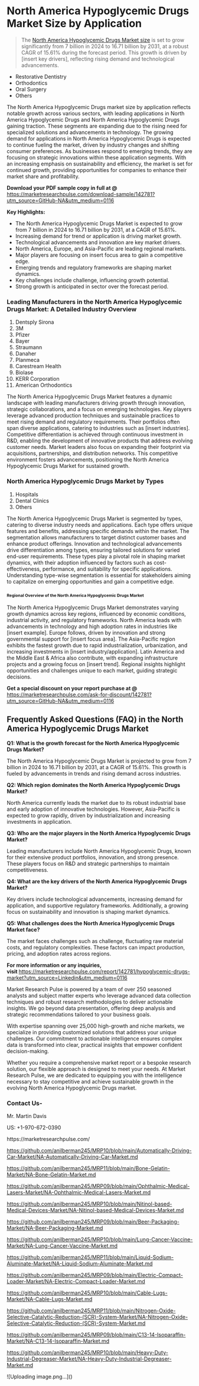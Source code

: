<h1>North America Hypoglycemic Drugs Market&nbsp;Size by Application</h1><blockquote><p>The <a href="https://marketresearchpulse.com/download-sample/142781?utm_source=GitHub-NA&amp;utm_medium=0116">North America Hypoglycemic Drugs Market size</a> is set to grow significantly from 7 billion in 2024 to 16.71 billion by 2031, at a robust CAGR of 15.61% during the forecast period. This growth is driven by [insert key drivers], reflecting rising demand and technological advancements.</p></blockquote><ul><li>Restorative Dentistry<li> Orthodontics<li> Oral Surgery<li> Others</li></ul><p>The North America Hypoglycemic Drugs market size by application reflects notable growth across various sectors, with leading applications in North America Hypoglycemic Drugs and North America Hypoglycemic Drugs gaining traction. These segments are expanding due to the rising need for specialized solutions and advancements in technology. The growing demand for applications in North America Hypoglycemic Drugs is expected to continue fueling the market, driven by industry changes and shifting consumer preferences. As businesses respond to emerging trends, they are focusing on strategic innovations within these application segments. With an increasing emphasis on sustainability and efficiency, the market is set for continued growth, providing opportunities for companies to enhance their market share and profitability.</p><p><strong>Download your PDF sample copy in full at @ </strong><a href="https://marketresearchpulse.com/download-sample/142781?utm_source=GitHub-NA&amp;utm_medium=0116">https://marketresearchpulse.com/download-sample/142781?utm_source=GitHub-NA&amp;utm_medium=0116</a></p><p><strong>Key Highlights: </strong></p><ul><li>The North America Hypoglycemic Drugs Market is expected to grow from 7 billion in 2024 to 16.71 billion by 2031, at a CAGR of 15.61%.</li><li>Increasing demand for trend or application is driving market growth.</li><li>Technological advancements and innovation are key market drivers.</li><li>North America, Europe, and Asia-Pacific are leading regional markets.</li><li>Major players are focusing on insert focus area to gain a competitive edge.</li><li>Emerging trends and regulatory frameworks are shaping market dynamics.</li><li>Key challenges include challenge, influencing growth potential.</li><li>Strong growth is anticipated in sector over the forecast period.</li></ul><h3>Leading Manufacturers in the North America Hypoglycemic Drugs Market: A Detailed Industry Overview</h3><ol><li>Dentsply Sirona</li><li>3M</li><li>Pfizer</li><li>Bayer</li><li>Straumann</li><li>Danaher</li><li>Planmeca</li><li>Carestream Health</li><li>Biolase</li><li>KERR Corporation</li><li>American Orthodontics</li></ol><div class="flex max-w-full flex-col flex-grow"><div class="min-h-8 text-message flex w-full flex-col items-end gap-2 whitespace-normal break-words [.text-message+&amp;]:mt-5" dir="auto" data-message-author-role="assistant" data-message-id="fd8432e4-4910-450d-b182-61b7bfb0a01f" data-message-model-slug="gpt-4o"><div class="flex w-full flex-col gap-1 empty:hidden first:pt-[3px]"><div class="markdown prose w-full break-words dark:prose-invert light"><p>The North America Hypoglycemic Drugs Market features a dynamic landscape with leading manufacturers driving growth through innovation, strategic collaborations, and a focus on emerging technologies. Key players leverage advanced production techniques and sustainable practices to meet rising demand and regulatory requirements. Their portfolios often span diverse applications, catering to industries such as [insert industries]. Competitive differentiation is achieved through continuous investment in R&amp;D, enabling the development of innovative products that address evolving customer needs. Market leaders also focus on expanding their footprint via acquisitions, partnerships, and distribution networks. This competitive environment fosters advancements, positioning the North America Hypoglycemic Drugs Market for sustained growth.</p></div></div></div></div><h3>North America Hypoglycemic Drugs Market by Types</h3><ol><li>Hospitals<li> Dental Clinics<li> Others</li></ol><div class="flex max-w-full flex-col flex-grow"><div class="min-h-8 text-message flex w-full flex-col items-end gap-2 whitespace-normal break-words [.text-message+&amp;]:mt-5" dir="auto" data-message-author-role="assistant" data-message-id="084470be-0bb7-4664-bddf-5156b4f41249" data-message-model-slug="gpt-4o-mini"><div class="flex w-full flex-col gap-1 empty:hidden first:pt-[3px]"><div class="markdown prose w-full break-words dark:prose-invert light"><p>The North America Hypoglycemic Drugs Market is segmented by types, catering to diverse industry needs and applications. Each type offers unique features and benefits, addressing specific demands within the market. The segmentation allows manufacturers to target distinct customer bases and enhance product offerings. Innovation and technological advancements drive differentiation among types, ensuring tailored solutions for varied end-user requirements. These types play a pivotal role in shaping market dynamics, with their adoption influenced by factors such as cost-effectiveness, performance, and suitability for specific applications. Understanding type-wise segmentation is essential for stakeholders aiming to capitalize on emerging opportunities and gain a competitive edge.</p></div></div></div></div><h3><span style="font-size: 11px;">Regional Overview of the North America Hypoglycemic Drugs Market</span></h3><div class="flex max-w-full flex-col flex-grow"><div class="min-h-8 text-message flex w-full flex-col items-end gap-2 whitespace-normal break-words [.text-message+&amp;]:mt-5" dir="auto" data-message-author-role="assistant" data-message-id="e9038762-ce64-4e30-91c9-9bd413514231" data-message-model-slug="gpt-4o-mini"><div class="flex w-full flex-col gap-1 empty:hidden first:pt-[3px]"><div class="markdown prose w-full break-words dark:prose-invert light"><p>The North America Hypoglycemic Drugs Market demonstrates varying growth dynamics across key regions, influenced by economic conditions, industrial activity, and regulatory frameworks. North America leads with advancements in technology and high adoption rates in industries like [insert example]. Europe follows, driven by innovation and strong governmental support for [insert focus area]. The Asia-Pacific region exhibits the fastest growth due to rapid industrialization, urbanization, and increasing investments in [insert industry/application]. Latin America and the Middle East &amp; Africa also contribute, with expanding infrastructure projects and a growing focus on [insert trend]. Regional insights highlight opportunities and challenges unique to each market, guiding strategic decisions.</p></div></div></div></div><p><strong>Get a special discount on your report purchase at @ </strong><a href="https://marketresearchpulse.com/ask-for-discount/142781?utm_source=GitHub-NA&amp;utm_medium=0116">https://marketresearchpulse.com/ask-for-discount/142781?utm_source=GitHub-NA&amp;utm_medium=0116</a></p><h2>Frequently Asked Questions (FAQ) in the North America Hypoglycemic Drugs Market</h2><p><strong>Q1: What is the growth forecast for the North America Hypoglycemic Drugs Market?</strong></p><p>The North America Hypoglycemic Drugs Market is projected to grow from 7 billion in 2024 to 16.71 billion by 2031, at a CAGR of 15.61%. This growth is fueled by advancements in trends and rising demand across industries.</p><p><strong>Q2: Which region dominates the North America Hypoglycemic Drugs Market?</strong></p><p>North America currently leads the market due to its robust industrial base and early adoption of innovative technologies. However, Asia-Pacific is expected to grow rapidly, driven by industrialization and increasing investments in application.</p><p><strong>Q3: Who are the major players in the North America Hypoglycemic Drugs Market?</strong></p><p>Leading manufacturers include North America Hypoglycemic Drugs, known for their extensive product portfolios, innovation, and strong presence. These players focus on R&amp;D and strategic partnerships to maintain competitiveness.</p><p><strong>Q4: What are the key drivers of the North America Hypoglycemic Drugs Market?</strong></p><p>Key drivers include technological advancements, increasing demand for application, and supportive regulatory frameworks. Additionally, a growing focus on sustainability and innovation is shaping market dynamics.</p><p><strong>Q5: What challenges does the North America Hypoglycemic Drugs Market face?</strong></p><p>The market faces challenges such as challenge, fluctuating raw material costs, and regulatory complexities. These factors can impact production, pricing, and adoption rates across regions.</p><p><strong>For more information or any inquiries, visit&nbsp;</strong><a href="https://marketresearchpulse.com/report/142781/hypoglycemic-drugs-market?utm_source=Linkedin&utm_medium=0116">https://marketresearchpulse.com/report/142781/hypoglycemic-drugs-market?utm_source=Linkedin&utm_medium=0116</a></p><p>Market Research Pulse is powered by a team of over 250 seasoned analysts and subject matter experts who leverage advanced data collection techniques and robust research methodologies to deliver actionable insights. We go beyond data presentation, offering deep analysis and strategic recommendations tailored to your business goals.</p><p>With expertise spanning over 25,000 high-growth and niche markets, we specialize in providing customized solutions that address your unique challenges. Our commitment to actionable intelligence ensures complex data is transformed into clear, practical insights that empower confident decision-making.</p><p>Whether you require a comprehensive market report or a bespoke research solution, our flexible approach is designed to meet your needs. At Market Research Pulse, we are dedicated to equipping you with the intelligence necessary to stay competitive and achieve sustainable growth in the evolving North America Hypoglycemic Drugs market.</p><h3><strong>Contact Us-</strong></h3><p>Mr. Martin Davis</p><p>US: +1-970-672-0390</p><p>https://marketresearchpulse.com/</p><p><a href="https://github.com/anilberman245/MRP10/blob/main/Automatically-Driving-Car-Market/NA-Automatically-Driving-Car-Market.md">https://github.com/anilberman245/MRP10/blob/main/Automatically-Driving-Car-Market/NA-Automatically-Driving-Car-Market.md</a></p><p><a href="https://github.com/anilberman245/MRP11/blob/main/Bone-Gelatin-Market/NA-Bone-Gelatin-Market.md">https://github.com/anilberman245/MRP11/blob/main/Bone-Gelatin-Market/NA-Bone-Gelatin-Market.md</a></p><p><a href="https://github.com/anilberman245/MRP09/blob/main/Ophthalmic-Medical-Lasers-Market/NA-Ophthalmic-Medical-Lasers-Market.md">https://github.com/anilberman245/MRP09/blob/main/Ophthalmic-Medical-Lasers-Market/NA-Ophthalmic-Medical-Lasers-Market.md</a></p><p><a href="https://github.com/anilberman245/MRP10/blob/main/Nitinol-based-Medical-Devices-Market/NA-Nitinol-based-Medical-Devices-Market.md">https://github.com/anilberman245/MRP10/blob/main/Nitinol-based-Medical-Devices-Market/NA-Nitinol-based-Medical-Devices-Market.md</a></p><p><a href="https://github.com/anilberman245/MRP09/blob/main/Beer-Packaging-Market/NA-Beer-Packaging-Market.md">https://github.com/anilberman245/MRP09/blob/main/Beer-Packaging-Market/NA-Beer-Packaging-Market.md</a></p><p><a href="https://github.com/anilberman245/MRP10/blob/main/Lung-Cancer-Vaccine-Market/NA-Lung-Cancer-Vaccine-Market.md">https://github.com/anilberman245/MRP10/blob/main/Lung-Cancer-Vaccine-Market/NA-Lung-Cancer-Vaccine-Market.md</a></p><p><a href="https://github.com/anilberman245/MRP11/blob/main/Liquid-Sodium-Aluminate-Market/NA-Liquid-Sodium-Aluminate-Market.md">https://github.com/anilberman245/MRP11/blob/main/Liquid-Sodium-Aluminate-Market/NA-Liquid-Sodium-Aluminate-Market.md</a></p><p><a href="https://github.com/anilberman245/MRP09/blob/main/Electric-Compact-Loader-Market/NA-Electric-Compact-Loader-Market.md">https://github.com/anilberman245/MRP09/blob/main/Electric-Compact-Loader-Market/NA-Electric-Compact-Loader-Market.md</a></p><p><a href="https://github.com/anilberman245/MRP10/blob/main/Cable-Lugs-Market/NA-Cable-Lugs-Market.md">https://github.com/anilberman245/MRP10/blob/main/Cable-Lugs-Market/NA-Cable-Lugs-Market.md</a></p><p><a href="https://github.com/anilberman245/MRP11/blob/main/Nitrogen-Oxide-Selective-Catalytic-Reduction-(SCR)-System-Market/NA-Nitrogen-Oxide-Selective-Catalytic-Reduction-(SCR)-System-Market.md">https://github.com/anilberman245/MRP11/blob/main/Nitrogen-Oxide-Selective-Catalytic-Reduction-(SCR)-System-Market/NA-Nitrogen-Oxide-Selective-Catalytic-Reduction-(SCR)-System-Market.md</a></p><p><a href="https://github.com/anilberman245/MRP09/blob/main/C13-14-Isoparaffin-Market/NA-C13-14-Isoparaffin-Market.md">https://github.com/anilberman245/MRP09/blob/main/C13-14-Isoparaffin-Market/NA-C13-14-Isoparaffin-Market.md</a></p><p><a href="https://github.com/anilberman245/MRP10/blob/main/Heavy-Duty-Industrial-Degreaser-Market/NA-Heavy-Duty-Industrial-Degreaser-Market.md">https://github.com/anilberman245/MRP10/blob/main/Heavy-Duty-Industrial-Degreaser-Market/NA-Heavy-Duty-Industrial-Degreaser-Market.md</a></p>
![Uploading image.png…]()
